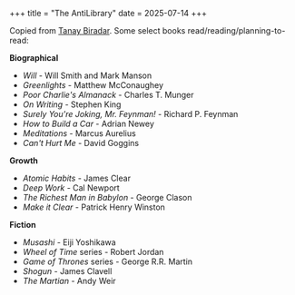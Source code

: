 +++
title = "The AntiLibrary"
date = 2025-07-14
+++

Copied from [Tanay Biradar](https://tanaybiradar.com/blog/antilibrary/). Some select books read/reading/planning-to-read:


**Biographical**
- *Will* - Will Smith and Mark Manson
- *Greenlights* - Matthew McConaughey
- *Poor Charlie's Almanack* - Charles T. Munger
- *On Writing* - Stephen King
- *Surely You're Joking, Mr. Feynman!* - Richard P. Feynman
- *How to Build a Car* - Adrian Newey
- *Meditations* - Marcus Aurelius
- *Can't Hurt Me* - David Goggins


**Growth**
- *Atomic Habits* - James Clear
- *Deep Work* - Cal Newport
- *The Richest Man in Babylon* - George Clason
- *Make it Clear* - Patrick Henry Winston


**Fiction**
- *Musashi* - Eiji Yoshikawa
- *Wheel of Time* series - Robert Jordan
- *Game of Thrones* series - George R.R. Martin
- *Shogun* - James Clavell
- *The Martian* - Andy Weir